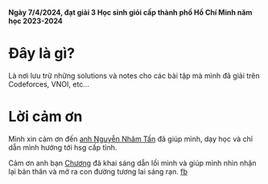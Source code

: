 **Ngày 7/4/2024, đạt giải 3 Học sinh giỏi cấp thành phố Hồ Chí Minh năm học 2023-2024**

# Đây là gì?
Là nơi lưu trữ những solutions và notes cho các bài tập mà mình đã giải trên Codeforces, VNOI, etc...

# Lời cảm ơn
Mình xin cảm ơn đến [anh Nguyễn Nhâm Tấn](https://www.facebook.com/Ton2808) đã giúp mình, dạy học và chỉ dẫn mình hướng tới hsg cấp tỉnh.

Cảm ơn anh bạn [Chương](https://github.com/Danchuong) đã khai sáng dẫn lối mình và giúp mình nhìn nhận lại bản thân và mở ra con đường tương lai sáng rạn. [fb](https://www.facebook.com/ilovethuylinh)
